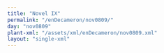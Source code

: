 ```yaml
---
title: "Novel IX"
permalink: "/enDecameron/nov0809/"
day: "nov0809"
plant-xml: "/assets/xml/enDecameron/nov0809.xml"
layout: "single-xml"
---
```

